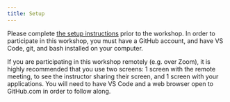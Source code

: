 ```yaml
---
title: Setup
---
```


Please complete [the setup instructions](/1_set-up/) prior to the workshop. In order to participate in this workshop, you must have a GitHub account, and have VS Code, git, and bash installed on your computer.

If you are participating in this workshop remotely (e.g. over Zoom), it is highly recommended that you use two screens: 1 screen with the remote meeting, to see the instructor sharing their screen, and 1 screen with your applications. You will need to have VS Code and a web browser open to GitHub.com in order to follow along.
